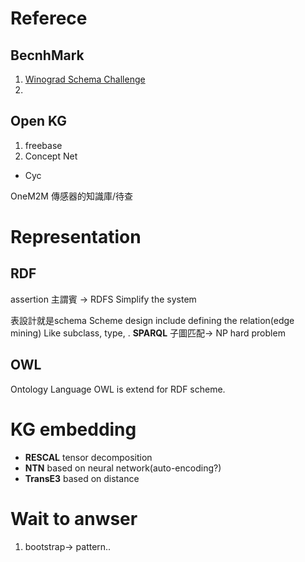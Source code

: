 # Referece
## BecnhMark
1. [Winograd Schema Challenge](http://commonsensereasoning.org/winograd.html)
2.
## Open KG
1. freebase
2. Concept Net
- Cyc


OneM2M
傳感器的知識庫/待查 
# Representation
## RDF
assertion
主謂賓
-> RDFS
Simplify the system

表設計就是schema
Scheme design include defining the relation(edge mining) Like subclass, type, .
**SPARQL**
子圖匹配-> NP hard problem
## OWL
Ontology Language
OWL is extend for RDF scheme.

# KG embedding
- **RESCAL** tensor decomposition
- **NTN** based on neural network(auto-encoding?)
- **TransE3** based on distance

# Wait to anwser
1. bootstrap-> pattern..
<!--stackedit_data:
eyJoaXN0b3J5IjpbNzQzNjMzOTUyLC0xNjMzOTcwNjc4LDE1Mz
U2NDc1ODcsOTc2MTAxMTQ0LDk1MDU2NTg3MSwtNjg1MTM3ODEw
XX0=
-->